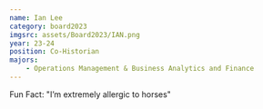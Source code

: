 ```yaml
---
name: Ian Lee
category: board2023
imgsrc: assets/Board2023/IAN.png
year: 23-24
position: Co-Historian
majors:
    - Operations Management & Business Analytics and Finance
---
```


Fun Fact: "I’m extremely allergic to horses"
